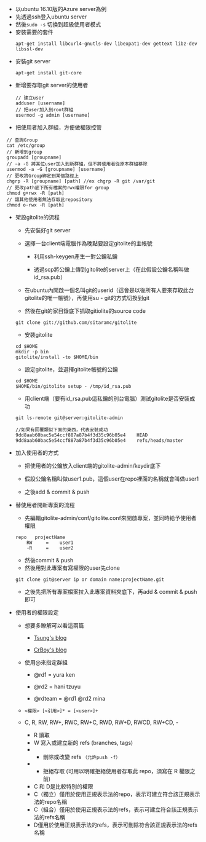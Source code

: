 * 以ubuntu 16.10版的Azure server為例
* 先透過ssh登入ubuntu server
* 然後`sudo -s` 切換到超級使用者模式
* 安裝需要的套件
  ```
  apt-get install libcurl4-gnutls-dev libexpat1-dev gettext libz-dev libssl-dev
  ```
* 安裝git server
  ```
  apt-get install git-core
  ```
* 新增要存取git server的使用者
  ```
  // 建立user
  adduser [username]
  // 把user加入到root群組
  usermod -g admin [username]
  ```
* 把使用者加入群組，方便做權限控管

```
// 查詢Group
cat /etc/group
// 新增到group
groupadd [groupname]
// -a -G 將某位user加入到新群組，但不將使用者從原本群組移除
usermod -a -G [groupname] [username]
// 更改將Group綁定到某個路徑上
chgrp -R [groupname] [path] //ex chgrp -R git /var/git
// 更改path底下所有檔案的rwx權限for group
chmod g+rwx -R [path]
// 讓其他使用者無法存取此repository
chmod o-rwx -R [path]
```

* 架設gitolite的流程

  * 先安裝好git server

  * 選擇一台client端電腦作為晚點要設定gitolite的主帳號

    * 利用ssh-keygen產生一對公鑰私鑰

    * 透過scp將公鑰上傳到gitolite的server上（在此假設公鑰名稱叫做id\_rsa.pub）

  * 在ubuntu內開啟一個名叫git的userid（這會是以後所有人要來存取此台gitolite的唯一帳號），再使用su - git的方式切換到git

  * 然後在git的家目錄底下抓取gitiolite的source code

  ```
  git clone git://github.com/sitaramc/gitolite
  ```

  * 安裝gitolite

  ```
  cd $HOME
  mkdir -p bin
  gitolite/install -to $HOME/bin
  ```

  * 設定gitolite，並選擇gitolite帳號的公鑰

  ```
  cd $HOME
  $HOME/bin/gitolite setup - /tmp/id_rsa.pub
  ```

  * 用client端（要有id\_rsa.pub這私鑰的別台電腦）測試gitolite是否安裝成功

  ```
  git ls-remote git@server:gitolite-admin

  //如果有回覆類似下面的東西，代表安裝成功
  9dd8aab60bac5e54ccf887a87b4f3d35c96b05e4    HEAD
  9dd8aab60bac5e54ccf887a87b4f3d35c96b05e4    refs/heads/master
  ```

* 加入使用者的方式

  * 把使用者的公鑰放入client端的gitolite-admin/keydir底下

  * 假設公鑰名稱叫做user1.pub，這個user在repo裡面的名稱就會叫做user1

  * 之後add & commit & push

* 替使用者開新專案的流程

  * 先編輯gitolite-admin/conf/gitolite.conf來開啟專案，並同時給予使用者權限

  ```
  repo   projectName
      RW     =    user1
      -R     =    user2
  ```

  * 然後commit & push
  * 然後用對此專案有寫權限的user先clone

  ```
  git clone git@server ip or domain name:projectName.git
  ```

  * 之後先把所有專案檔案拉入此專案資料夾底下，再add & commit & push即可

* 使用者的權限設定

  * 想要多瞭解可以看這兩篇

    * [Tsung's blog](https://blog.longwin.com.tw/2011/03/linux-gitolite-git-server-2011/)

    * [CrBoy's blog](http://blog.crboy.net/2012/06/gitolite-settings-and-managements.html)

  * 使用@來指定群組

    * @rd1 = yura ken

    * @rd2 = hani tzuyu

    * @rdteam = @rd1 @rd2 mina

  * `<權限> [<引用>]* = [<user>]+`

  * C, R, RW, RW+, RWC, RW+C, RWD, RW+D, RWCD, RW+CD, -

    * R 讀取
    * W 寫入或建立新的 refs \(branches, tags\)
    * * 刪除或改變 refs `（允許push -f）`
    * * 拒絕存取 \(可用以明確拒絕使用者存取此 repo，須寫在 R 權限之前\)
    * C 和 D是比較特別的權限
    * C（獨立）僅用於使用正規表示法的repo，表示可建立符合該正規表示法的repo名稱
    * C（組合）僅用於使用正規表示法的refs，表示可建立符合該正規表示法的refs名稱
    * D僅用於使用正規表示法的refs，表示可刪除符合該正規表示法的refs名稱



